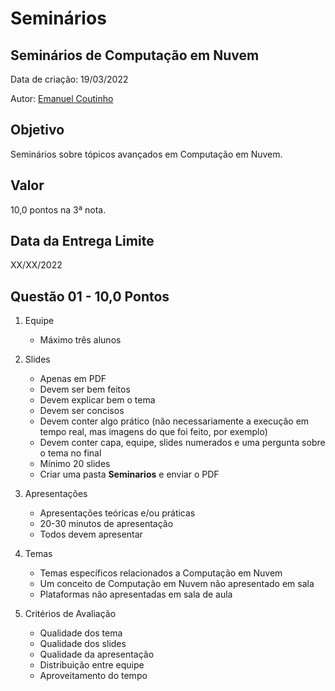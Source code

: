 # Seminários

## Seminários de Computação em Nuvem

Data de criação: 19/03/2022

Autor: [Emanuel Coutinho](https://github.com/emanuelcoutinho)

## Objetivo
Seminários sobre tópicos avançados em Computação em Nuvem. 

## Valor
10,0 pontos na 3ª nota.

## Data da Entrega Limite
XX/XX/2022

## Questão 01 - 10,0 Pontos

1. Equipe
   - Máximo três alunos

2. Slides
   - Apenas em PDF
   - Devem ser bem feitos
   - Devem explicar bem o tema
   - Devem ser concisos
   - Devem conter algo prático (não necessariamente a execução em tempo real, mas imagens do que foi feito, por exemplo)
   - Devem conter capa, equipe, slides numerados e uma pergunta sobre o tema no final
   - Mínimo 20 slides
   - Criar uma pasta **Seminarios** e enviar o PDF

2. Apresentações
   - Apresentações teóricas e/ou práticas
   - 20-30 minutos de apresentação
   - Todos devem apresentar

4. Temas
   - Temas específicos relacionados a Computação em Nuvem
   - Um conceito de Computação em Nuvem não apresentado em sala
   - Plataformas não apresentadas em sala de aula

5. Critérios de Avaliação
   - Qualidade dos tema
   - Qualidade dos slides
   - Qualidade da apresentação
   - Distribuição entre equipe
   - Aproveitamento do tempo
